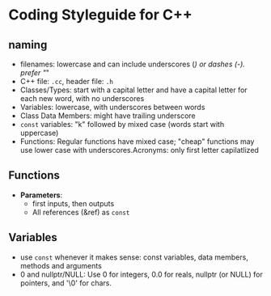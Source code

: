 # Coding Styleguide for C++

## naming
- filenames: lowercase and can include underscores (_) or dashes (-). prefer "_"
- C++ file: `.cc`, header file: `.h`
- Classes/Types: start with a capital letter and have a capital letter for each new word, with no underscores
- Variables: lowercase, with underscores between words
- Class Data Members: might have trailing underscore
- `const` variables: "k" followed by mixed case (words start with uppercase)
- Functions: Regular functions have mixed case; "cheap" functions may use lower case with underscores.Acronyms: only first letter capilatlized

## Functions

- **Parameters**: 
	- first inputs, then outputs
	- All references (&ref) as `const`


## Variables
- use `const` whenever it makes sense: const variables, data members, methods and arguments
- 0 and nullptr/NULL: Use 0 for integers, 0.0 for reals, nullptr (or NULL) for pointers, and '\0' for chars.